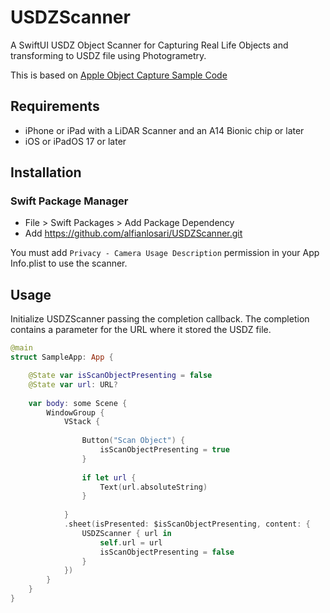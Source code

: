 # USDZScanner

A SwiftUI USDZ Object Scanner for Capturing Real Life Objects and transforming to USDZ file using Photogrametry.

This is based on [Apple Object Capture Sample Code](https://developer.apple.com/documentation/realitykit/guided-capture-sample)

## Requirements

- iPhone or iPad with a LiDAR Scanner and an A14 Bionic chip or later
- iOS or iPadOS 17 or later

## Installation

### Swift Package Manager
- File > Swift Packages > Add Package Dependency
- Add https://github.com/alfianlosari/USDZScanner.git

You must add `Privacy - Camera Usage Description` permission in your App Info.plist to use the scanner.  

## Usage

Initialize USDZScanner passing the completion callback. The completion contains a parameter for the URL where it stored the USDZ file.

```swift
@main
struct SampleApp: App {

    @State var isScanObjectPresenting = false
    @State var url: URL?
    
    var body: some Scene {
        WindowGroup {
            VStack {
                
                Button("Scan Object") {
                    isScanObjectPresenting = true
                }
                
                if let url {
                    Text(url.absoluteString)
                }
                
            }
            .sheet(isPresented: $isScanObjectPresenting, content: {
                USDZScanner { url in
                    self.url = url
                    isScanObjectPresenting = false
                }
            })
        }
    }
}
```
